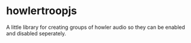 # howlertroopjs
A little library for creating groups of howler audio so they can be enabled and disabled seperately.
